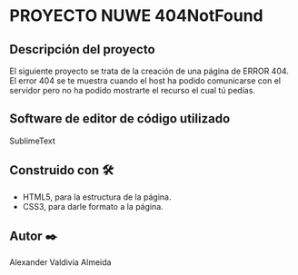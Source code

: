 # PROYECTO NUWE 404NotFound
## Descripción del proyecto
El siguiente proyecto se trata de la creación de una página de ERROR 404.
El error 404 se te muestra cuando el host ha podido comunicarse con el servidor pero no ha podido mostrarte el recurso el cual tú pedías.
## Software de editor de código utilizado
SublimeText
## Construido con 🛠️
- HTML5, para la estructura de la página.
- CSS3, para darle formato a la página.
## Autor ✒️
Alexander Valdivia Almeida
